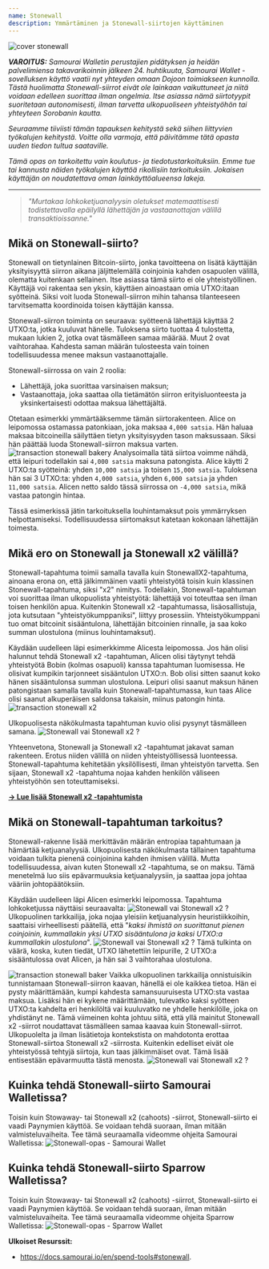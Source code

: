 ```yaml
---
name: Stonewall
description: Ymmärtäminen ja Stonewall-siirtojen käyttäminen
---
```

![cover stonewall](assets/cover.webp)

***VAROITUS:** Samourai Walletin perustajien pidätyksen ja heidän palvelimiensa takavarikoinnin jälkeen 24. huhtikuuta, Samourai Wallet -sovelluksen käyttö vaatii nyt yhteyden omaan Dojoon toimiakseen kunnolla. Tästä huolimatta Stonewall-siirrot eivät ole lainkaan vaikuttuneet ja niitä voidaan edelleen suorittaa ilman ongelmia. Itse asiassa nämä siirtotyypit suoritetaan autonomisesti, ilman tarvetta ulkopuoliseen yhteistyöhön tai yhteyteen Sorobanin kautta.*

_Seuraamme tiiviisti tämän tapauksen kehitystä sekä siihen liittyvien työkalujen kehitystä. Voitte olla varmoja, että päivitämme tätä opasta uuden tiedon tultua saataville._

_Tämä opas on tarkoitettu vain koulutus- ja tiedotustarkoituksiin. Emme tue tai kannusta näiden työkalujen käyttöä rikollisiin tarkoituksiin. Jokaisen käyttäjän on noudatettava oman lainkäyttöalueensa lakeja._

---

> *"Murtakaa lohkoketjuanalyysin oletukset matemaattisesti todistettavalla epäilyllä lähettäjän ja vastaanottajan välillä transaktioissanne."*

## Mikä on Stonewall-siirto?
Stonewall on tietynlainen Bitcoin-siirto, jonka tavoitteena on lisätä käyttäjän yksityisyyttä siirron aikana jäljittelemällä coinjoinia kahden osapuolen välillä, olematta kuitenkaan sellainen. Itse asiassa tämä siirto ei ole yhteistyöllinen. Käyttäjä voi rakentaa sen yksin, käyttäen ainoastaan omia UTXO:itaan syötteinä. Siksi voit luoda Stonewall-siirron mihin tahansa tilanteeseen tarvitsematta koordinoida toisen käyttäjän kanssa.

Stonewall-siirron toiminta on seuraava: syötteenä lähettäjä käyttää 2 UTXO:ta, jotka kuuluvat hänelle. Tuloksena siirto tuottaa 4 tulostetta, mukaan lukien 2, jotka ovat täsmälleen samaa määrää. Muut 2 ovat vaihtorahaa. Kahdesta saman määrän tulosteesta vain toinen todellisuudessa menee maksun vastaanottajalle.

Stonewall-siirrossa on vain 2 roolia:
- Lähettäjä, joka suorittaa varsinaisen maksun;
- Vastaanottaja, joka saattaa olla tietämätön siirron erityisluonteesta ja yksinkertaisesti odottaa maksua lähettäjältä.

Otetaan esimerkki ymmärtääksemme tämän siirtorakenteen. Alice on leipomossa ostamassa patonkiaan, joka maksaa `4,000 satsia`. Hän haluaa maksaa bitcoineilla säilyttäen tietyn yksityisyyden tason maksussaan. Siksi hän päättää luoda Stonewall-siirron maksua varten.
![transaction stonewall bakery](assets/en/1.webp)
Analysoimalla tätä siirtoa voimme nähdä, että leipuri todellakin sai `4,000 satsia` maksuna patongista. Alice käytti 2 UTXO:ta syötteinä: yhden `10,000 satsia` ja toisen `15,000 satsia`. Tuloksena hän sai 3 UTXO:ta: yhden `4,000 satsia`, yhden `6,000 satsia` ja yhden `11,000 satsia`. Alicen netto saldo tässä siirrossa on `-4,000 satsia`, mikä vastaa patongin hintaa.

Tässä esimerkissä jätin tarkoituksella louhintamaksut pois ymmärryksen helpottamiseksi. Todellisuudessa siirtomaksut katetaan kokonaan lähettäjän toimesta.

## Mikä ero on Stonewall ja Stonewall x2 välillä?
Stonewall-tapahtuma toimii samalla tavalla kuin StonewallX2-tapahtuma, ainoana erona on, että jälkimmäinen vaatii yhteistyötä toisin kuin klassinen Stonewall-tapahtuma, siksi "x2" nimitys. Todellakin, Stonewall-tapahtuman voi suorittaa ilman ulkopuolista yhteistyötä: lähettäjä voi toteuttaa sen ilman toisen henkilön apua. Kuitenkin Stonewall x2 -tapahtumassa, lisäosallistuja, jota kutsutaan "yhteistyökumppaniksi", liittyy prosessiin. Yhteistyökumppani tuo omat bitcoinit sisääntulona, lähettäjän bitcoinien rinnalle, ja saa koko summan ulostulona (miinus louhintamaksut).

Käydään uudelleen läpi esimerkkimme Alicesta leipomossa. Jos hän olisi halunnut tehdä Stonewall x2 -tapahtuman, Alicen olisi täytynyt tehdä yhteistyötä Bobin (kolmas osapuoli) kanssa tapahtuman luomisessa. He olisivat kumpikin tarjonneet sisääntulon UTXO:n. Bob olisi sitten saanut koko hänen sisääntulonsa summan ulostulona. Leipuri olisi saanut maksun hänen patongistaan samalla tavalla kuin Stonewall-tapahtumassa, kun taas Alice olisi saanut alkuperäisen saldonsa takaisin, miinus patongin hinta.
![transaction stonewall x2](assets/en/2.webp)

Ulkopuolisesta näkökulmasta tapahtuman kuvio olisi pysynyt täsmälleen samana.
![Stonewall vai Stonewall x2 ?](assets/en/3.webp)

Yhteenvetona, Stonewall ja Stonewall x2 -tapahtumat jakavat saman rakenteen. Erotus niiden välillä on niiden yhteistyöllisessä luonteessa. Stonewall-tapahtuma kehitetään yksilöllisesti, ilman yhteistyön tarvetta. Sen sijaan, Stonewall x2 -tapahtuma nojaa kahden henkilön väliseen yhteistyöhön sen toteuttamiseksi.

[**-> Lue lisää Stonewall x2 -tapahtumista**](https://planb.network/tutorials/privacy/stonewall-x2)

## Mikä on Stonewall-tapahtuman tarkoitus?
Stonewall-rakenne lisää merkittävän määrän entropiaa tapahtumaan ja hämärtää ketjuanalyysiä. Ulkopuolisesta näkökulmasta tällainen tapahtuma voidaan tulkita pienenä coinjoinina kahden ihmisen välillä. Mutta todellisuudessa, aivan kuten Stonewall x2 -tapahtuma, se on maksu. Tämä menetelmä luo siis epävarmuuksia ketjuanalyysiin, ja saattaa jopa johtaa vääriin johtopäätöksiin.

Käydään uudelleen läpi Alicen esimerkki leipomossa. Tapahtuma lohkoketjussa näyttäisi seuraavalta:
![Stonewall vai Stonewall x2 ?](assets/en/4.webp)
Ulkopuolinen tarkkailija, joka nojaa yleisiin ketjuanalyysin heuristiikkoihin, saattaisi virheellisesti päätellä, että "*kaksi ihmistä on suorittanut pienen coinjoinin, kummallakin yksi UTXO sisääntulona ja kaksi UTXO:a kummallakin ulostulona*".
![Stonewall vai Stonewall x2 ?](assets/en/5.webp)
Tämä tulkinta on väärä, koska, kuten tiedät, UTXO lähetettiin leipurille, 2 UTXO:a sisääntulossa ovat Alicen, ja hän sai 3 vaihtorahaa ulostulona.

![transaction stonewall baker](assets/en/1.webp)
Vaikka ulkopuolinen tarkkailija onnistuisikin tunnistamaan Stonewall-siirron kaavan, hänellä ei ole kaikkea tietoa. Hän ei pysty määrittämään, kumpi kahdesta samansuuruisesta UTXO:sta vastaa maksua. Lisäksi hän ei kykene määrittämään, tulevatko kaksi syötteen UTXO:ta kahdelta eri henkilöltä vai kuuluvatko ne yhdelle henkilölle, joka on yhdistänyt ne. Tämä viimeinen kohta johtuu siitä, että yllä mainitut Stonewall x2 -siirrot noudattavat täsmälleen samaa kaavaa kuin Stonewall-siirrot. Ulkopuolelta ja ilman lisätietoja kontekstista on mahdotonta erottaa Stonewall-siirtoa Stonewall x2 -siirrosta. Kuitenkin edelliset eivät ole yhteistyössä tehtyjä siirtoja, kun taas jälkimmäiset ovat. Tämä lisää entisestään epävarmuutta tästä menosta.
![Stonewall vai Stonewall x2 ?](assets/en/3.webp)
## Kuinka tehdä Stonewall-siirto Samourai Walletissa?
Toisin kuin Stowaway- tai Stonewall x2 (cahoots) -siirrot, Stonewall-siirto ei vaadi Paynymien käyttöä. Se voidaan tehdä suoraan, ilman mitään valmisteluvaiheita. Tee tämä seuraamalla videomme ohjeita Samourai Walletissa:
![Stonewall-opas - Samourai Wallet](https://youtu.be/mlRtZvWGuk0?si=e_lSKJLvybWUna1j)

## Kuinka tehdä Stonewall-siirto Sparrow Walletissa?
Toisin kuin Stowaway- tai Stonewall x2 (cahoots) -siirrot, Stonewall-siirto ei vaadi Paynymien käyttöä. Se voidaan tehdä suoraan, ilman mitään valmisteluvaiheita. Tee tämä seuraamalla videomme ohjeita Sparrow Walletissa:
![Stonewall-opas - Sparrow Wallet](https://youtu.be/su89ljkV_OI?si=1jNaSJGvECUYe6Or)

**Ulkoiset Resurssit:**
- https://docs.samourai.io/en/spend-tools#stonewall.